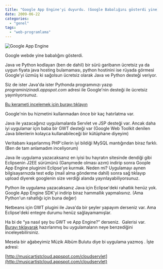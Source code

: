 ```yaml
---
title: "Google App Engine'yi duyurdu. (Google Babalığını gösterdi yine)"
date: 2009-06-22
categories: 
  - "genel"
tags: 
  - "web-programlama"
---
```


![](/images/appengine_lowres.gif "Google App Engine")  
  
Google webde yine babalığını gösterdi.  
  
Java ve Python kodlayan (ben de dahil) bir sürü garibanın ücretsiz ya da uygun fiyata java hosting bulamaması, python hostinini ise rüyada görmesi Google'yi üzmüş ki sağolsun ücretsiz olarak Java ve Python desteği veriyor.  
  
Siz de ister Java'da ister Pythonda programınızı yazıp _programinizinadi.appspot.com_ adresi ile Google'nin desteği ile ücretsiz yayınlıyorsunuz.  
  
[Bu kerameti incelemek için burayı tıklayın](http://code.google.com/intl/tr-TR/appengine/)  
  
Google'nin bu hizmetini kullanmadan önce bir kaç hatırlatma var.  
  
Java ile yazacağınız uygulamalarda Servlet ve JSP desteği var. Ancak daha iyi uygulamar için baba bir GWT desteği var (Google Web Toolkit denilen Java bilenlerin kolayca kullanabileceği bir kütüphane diyeyim)  
  
Veritabanı kaşarlanmış PHP'cilerin iyi bildiği MySQL mantığından biraz farklı. (Ben de tam anlamadım inceliyorum)  
  
Java ile uygulama yazacaksanız en iyisi bu hayratın sitesinde dendiği gibi Eclipsenin J2EE sürümünü (Ganymede olması azım) indirip sonra Goople App Engine pluginini Eclipse'ye kurmak. Neden mi? Uygulamayı aynen bilgisayarnızda test edip (mail alma gönderme dahil) sonra sağ tıklayıp upload diyerek googlenin size verdiği alanda yayınlayabiliyorsunuz.  
  
Python ile uygulama yazacaksanız Java için Eclipse'deki rahatlık henüz yok. Google App Engine SDK'yi indirip biraz hammallık yapmalısınız. (Ama Python'un rahatlığı için buna değer)  
  
Netbeans için GWT plugini ile Java'da bir şeyler yapayım derseniz var. Ama Eclipse'deki entegre durumu henüz sağlayamamışlar.  
  
Ha bi de “ya nasıl şey bu GWT ve App Engine?” derseniz.  Galerisi var. [Burayı tıklayarak](http://appgallery.appspot.com/) hazırlanmış bu uygulamaların neye benzediğini inceleyebilirsiniz.  
  
Mesela bir ağabeyimiz Müzik Albüm Bulutu diye bi uygulama yazmoş . İşte adresi:  
  
[http://musicartistcloud.appspot.com/cloudservlet](http://musicartistcloud.appspot.com/cloudservlet)
